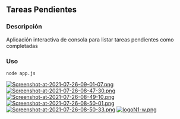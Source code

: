 ## Tareas Pendientes
### Descripción
Aplicación interactiva de consola para listar tareas pendientes como completadas
### Uso
```
node app.js
```
[![Screenshot-at-2021-07-26-09-01-07.png](https://i.postimg.cc/0NPVP7b2/Screenshot-at-2021-07-26-09-01-07.png)](https://postimg.cc/JsYNQDN9)
[![Screenshot-at-2021-07-26-08-47-30.png](https://i.postimg.cc/FHxf5vjJ/Screenshot-at-2021-07-26-08-47-30.png)](https://postimg.cc/gxnc8ftY)
[![Screenshot-at-2021-07-26-08-49-10.png](https://i.postimg.cc/xdTX9ZRp/Screenshot-at-2021-07-26-08-49-10.png)](https://postimg.cc/LJw9TNGj)
[![Screenshot-at-2021-07-26-08-50-01.png](https://i.postimg.cc/6QjyqhbW/Screenshot-at-2021-07-26-08-50-01.png)](https://postimg.cc/nsmHwqtg)
[![Screenshot-at-2021-07-26-08-50-33.png](https://i.postimg.cc/qRNg3CW8/Screenshot-at-2021-07-26-08-50-33.png)](https://postimg.cc/DJK2VmvZ)
[![logoN1-w.png](https://i.postimg.cc/bvwkKP8Y/logoN1-w.png)](https://github.com/Hec98) 
